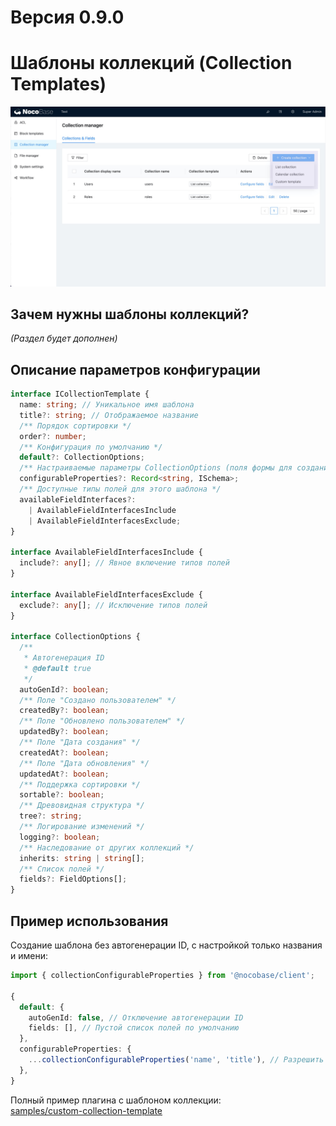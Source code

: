 # Версия 0.9.0 
# Шаблоны коллекций (Collection Templates)

<img src="./v08-1-collection-templates/v08-1-collection-templates.jpg" alt="Интерфейс шаблонов коллекций">

## Зачем нужны шаблоны коллекций?

*(Раздел будет дополнен)*

## Описание параметров конфигурации

```ts
interface ICollectionTemplate {
  name: string; // Уникальное имя шаблона
  title?: string; // Отображаемое название
  /** Порядок сортировки */
  order?: number;
  /** Конфигурация по умолчанию */
  default?: CollectionOptions;
  /** Настраиваемые параметры CollectionOptions (поля формы для создания/редактирования коллекции) */
  configurableProperties?: Record<string, ISchema>;
  /** Доступные типы полей для этого шаблона */
  availableFieldInterfaces?:
    | AvailableFieldInterfacesInclude
    | AvailableFieldInterfacesExclude;
}

interface AvailableFieldInterfacesInclude {
  include?: any[]; // Явное включение типов полей
}

interface AvailableFieldInterfacesExclude {
  exclude?: any[]; // Исключение типов полей
}

interface CollectionOptions {
  /**
   * Автогенерация ID
   * @default true
   */
  autoGenId?: boolean;
  /** Поле "Создано пользователем" */
  createdBy?: boolean;
  /** Поле "Обновлено пользователем" */
  updatedBy?: boolean;
  /** Поле "Дата создания" */
  createdAt?: boolean;
  /** Поле "Дата обновления" */
  updatedAt?: boolean;
  /** Поддержка сортировки */
  sortable?: boolean;
  /** Древовидная структура */
  tree?: string;
  /** Логирование изменений */
  logging?: boolean;
  /** Наследование от других коллекций */
  inherits: string | string[];
  /** Список полей */
  fields?: FieldOptions[];
}
```

## Пример использования

Создание шаблона без автогенерации ID, с настройкой только названия и имени:

```ts
import { collectionConfigurableProperties } from '@nocobase/client';

{
  default: {
    autoGenId: false, // Отключение автогенерации ID
    fields: [], // Пустой список полей по умолчанию
  },
  configurableProperties: {
    ...collectionConfigurableProperties('name', 'title'), // Разрешить настройку только name и title
  },
}
```

Полный пример плагина с шаблоном коллекции:  
[samples/custom-collection-template](https://github.com/nocobase/nocobase/tree/feat/collection-templates/packages/samples/custom-collection-template)

